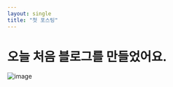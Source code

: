 ```yaml
---
layout: single
title: "첫 포스팅"
---
```


# 오늘 처음 블로그를 만들었어요.

![image](https://thumbnews.nateimg.co.kr/view610///onimg.nate.com/orgImg/is/2008/12/18/htm_200812180907530107000001070100-001.jpg)
